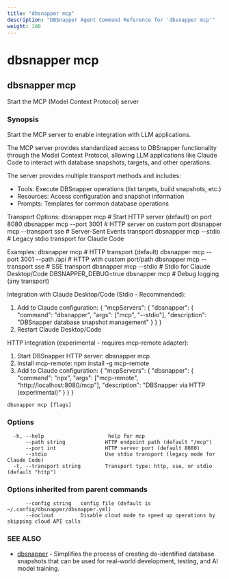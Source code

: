 ```yaml
---
title: "dbsnapper mcp"
description: "DBSnapper Agent Command Reference for 'dbsnapper mcp'"
weight: 100
---
```


# dbsnapper mcp

## dbsnapper mcp

Start the MCP (Model Context Protocol) server

### Synopsis

Start the MCP server to enable integration with LLM applications.

The MCP server provides standardized access to DBSnapper functionality through
the Model Context Protocol, allowing LLM applications like Claude Code to
interact with database snapshots, targets, and other operations.

The server provides multiple transport methods and includes:

- Tools: Execute DBSnapper operations (list targets, build snapshots, etc.)
- Resources: Access configuration and snapshot information
- Prompts: Templates for common database operations

Transport Options:
  dbsnapper mcp                    # Start HTTP server (default) on port 8080
  dbsnapper mcp --port 3001        # HTTP server on custom port
  dbsnapper mcp --transport sse    # Server-Sent Events transport
  dbsnapper mcp --stdio            # Legacy stdio transport for Claude Code
  
Examples:
  dbsnapper mcp                           # HTTP transport (default)
  dbsnapper mcp --port 3001 --path /api   # HTTP with custom port/path
  dbsnapper mcp --transport sse           # SSE transport
  dbsnapper mcp --stdio                   # Stdio for Claude Desktop/Code
  DBSNAPPER_DEBUG=true dbsnapper mcp      # Debug logging (any transport)
  
Integration with Claude Desktop/Code (Stdio - Recommended):
  1. Add to Claude configuration:
     {
       "mcpServers": {
         "dbsnapper": {
           "command": "dbsnapper",
           "args": ["mcp", "--stdio"],
           "description": "DBSnapper database snapshot management"
         }
       }
     }
  2. Restart Claude Desktop/Code

HTTP integration (experimental - requires mcp-remote adapter):
  1. Start DBSnapper HTTP server: dbsnapper mcp
  2. Install mcp-remote: npm install -g mcp-remote
  3. Add to Claude configuration:
     {
       "mcpServers": {
         "dbsnapper": {
           "command": "npx",
           "args": ["mcp-remote", "http://localhost:8080/mcp"],
           "description": "DBSnapper via HTTP (experimental)"
         }
       }
     }


```
dbsnapper mcp [flags]
```

### Options

```
  -h, --help                     help for mcp
      --path string             HTTP endpoint path (default "/mcp")
      --port int                HTTP server port (default 8080)
      --stdio                   Use stdio transport (legacy mode for Claude Code)
  -t, --transport string        Transport type: http, sse, or stdio (default "http")
```

### Options inherited from parent commands

```
      --config string   config file (default is ~/.config/dbsnapper/dbsnapper.yml)
      --nocloud         Disable cloud mode to speed up operations by skipping cloud API calls
```

### SEE ALSO

* [dbsnapper](dbsnapper.md)	 - Simplifies the process of creating de-identified database snapshots that can be used for real-world development, testing, and AI model training.


